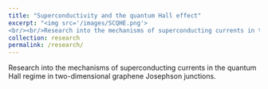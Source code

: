 ```yaml
---
title: "Superconductivity and the quantum Hall effect"
excerpt: "<img src='/images/SCQHE.png'>
<br/><br/>Research into the mechanisms of superconducting currents in the quantum Hall regime in two-dimensional graphene Josephson junctions."
collection: research
permalink: /research/
---
```


Research into the mechanisms of superconducting currents in the quantum Hall regime in two-dimensional graphene Josephson junctions.
